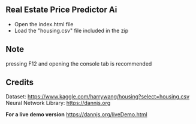 Real Estate Price Predictor Ai
-----------------

*  Open the index.html file
*  Load the "housing.csv" file included in the zip


Note
--------
pressing F12 and opening the console tab is recommended

Credits
----------
Dataset: https://www.kaggle.com/harrywang/housing?select=housing.csv <br />
Neural Network Library: https://dannjs.org

**For a live demo version**
https://dannjs.org/liveDemo.html
